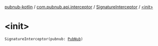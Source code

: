 [pubnub-kotlin](../../index.md) / [com.pubnub.api.interceptor](../index.md) / [SignatureInterceptor](index.md) / [&lt;init&gt;](./-init-.md)

# &lt;init&gt;

`SignatureInterceptor(pubnub: `[`PubNub`](../../com.pubnub.api/-pub-nub/index.md)`)`